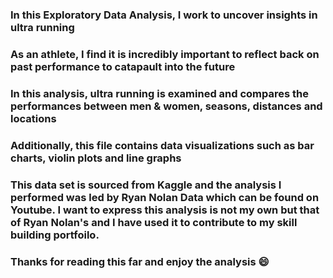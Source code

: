### In this Exploratory Data Analysis, I work to uncover insights in ultra running
### As an athlete, I find it is incredibly important to reflect back on past performance to catapault into the future
### In this analysis, ultra running is examined and compares the performances between men & women, seasons, distances and locations
### Additionally, this file contains data visualizations such as bar charts, violin plots and line graphs
### This data set is sourced from Kaggle and the analysis I performed was led by Ryan Nolan Data which can be found on Youtube. I want to express this analysis is not my own but that of Ryan Nolan's and I have used it to contribute to my skill building portfoilo. 
### Thanks for reading this far and enjoy the analysis 😄
